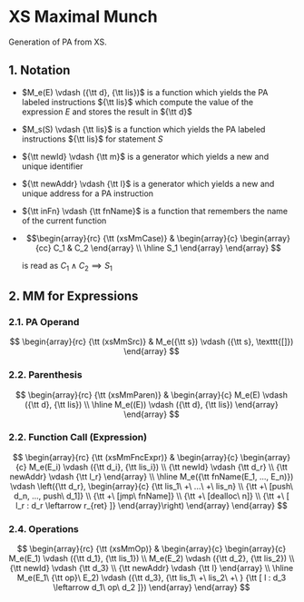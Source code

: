 # XS Maximal Munch

Generation of PA from XS.

## 1. Notation

- $M_e(E) \vdash ({\tt d}, {\tt lis})$ is a function which yields the PA labeled instructions ${\tt lis}$ which compute the value of the expression $E$ and stores the result in ${\tt d}$
- $M_s(S) \vdash {\tt lis}$ is a function which yields the PA labeled instructions ${\tt lis}$ for statement $S$
- ${\tt newId} \vdash {\tt m}$ is a generator which yields a new and unique identifier
- ${\tt newAddr} \vdash {\tt l}$ is a generator which yields a new and unique address for a PA instruction
- ${\tt inFn} \vdash {\tt fnName}$ is a function that remembers the name of the current function
- $$\begin{array}{rc}
    {\tt (xsMmCase)} & \begin{array}{c}
        \begin{array}{cc} C_1 & C_2 \end{array}
        \\ \hline
        S_1
    \end{array}
\end{array}
$$

    is read as $C_1 \land C_2 \implies S_1$

## 2. MM for Expressions

### 2.1. PA Operand

$$
\begin{array}{rc}
    {\tt (xsMmSrc)} & M_e({\tt s}) \vdash ({\tt s}, \texttt{[]})
\end{array}
$$

### 2.2. Parenthesis

$$
\begin{array}{rc}
    {\tt (xsMmParen)} & \begin{array}{c}
        M_e(E) \vdash ({\tt d}, {\tt lis})
        \\ \hline
        M_e((E)) \vdash ({\tt d}, {\tt lis})
    \end{array}
\end{array}
$$

### 2.2. Function Call (Expression)

$$
\begin{array}{rc}
    {\tt (xsMmFncExpr)} & \begin{array}{c}
        \begin{array}{c}
            M_e(E_i) \vdash ({\tt d_i}, {\tt lis_i})
            \\ {\tt newId} \vdash {\tt d_r}
            \\ {\tt newAddr} \vdash {\tt l_r}
        \end{array}
        \\ \hline
        M_e({\tt fnName(E_1, ..., E_n)}) \vdash \left({\tt d_r}, \begin{array}{c}
            {\tt lis_1\ +\ ...\ +\ lis_n}
            \\ {\tt +\ [push\ d_n, ..., push\ d_1]}
            \\ {\tt +\ [jmp\ fnName]}
            \\ {\tt +\ [dealloc\ n]}
            \\ {\tt +\ [ l_r : d_r \leftarrow r_{ret} ]}
        \end{array}\right)
    \end{array}
\end{array}
$$

### 2.4. Operations

$$
\begin{array}{rc}
    {\tt (xsMmOp)} & \begin{array}{c}
        \begin{array}{c}
            M_e(E_1) \vdash ({\tt d_1}, {\tt lis_1})
            \\ M_e(E_2) \vdash ({\tt d_2}, {\tt lis_2})
            \\ {\tt newId} \vdash {\tt d_3}
            \\ {\tt newAddr} \vdash {\tt l}
        \end{array}
        \\ \hline
        M_e(E_1\ {\tt op}\ E_2) \vdash ({\tt d_3}, {\tt lis_1\ +\ lis_2\ +\ } {\tt [ l : d_3 \leftarrow d_1\ op\ d_2 ]})
    \end{array}
\end{array}
$$
